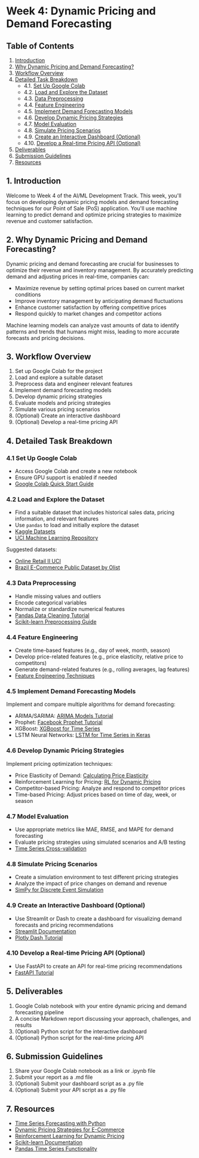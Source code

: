 # Week 4: Dynamic Pricing and Demand Forecasting

## Table of Contents
1. [Introduction](#introduction)
2. [Why Dynamic Pricing and Demand Forecasting?](#why-dynamic-pricing-and-demand-forecasting)
3. [Workflow Overview](#workflow-overview)
4. [Detailed Task Breakdown](#detailed-task-breakdown)
   - 4.1. [Set Up Google Colab](#41-set-up-google-colab)
   - 4.2. [Load and Explore the Dataset](#42-load-and-explore-the-dataset)
   - 4.3. [Data Preprocessing](#43-data-preprocessing)
   - 4.4. [Feature Engineering](#44-feature-engineering)
   - 4.5. [Implement Demand Forecasting Models](#45-implement-demand-forecasting-models)
   - 4.6. [Develop Dynamic Pricing Strategies](#46-develop-dynamic-pricing-strategies)
   - 4.7. [Model Evaluation](#47-model-evaluation)
   - 4.8. [Simulate Pricing Scenarios](#48-simulate-pricing-scenarios)
   - 4.9. [Create an Interactive Dashboard (Optional)](#49-create-an-interactive-dashboard-optional)
   - 4.10. [Develop a Real-time Pricing API (Optional)](#410-develop-a-real-time-pricing-api-optional)
5. [Deliverables](#deliverables)
6. [Submission Guidelines](#submission-guidelines)
7. [Resources](#resources)

## 1. Introduction

Welcome to Week 4 of the AI/ML Development Track. This week, you'll focus on developing dynamic pricing models and demand forecasting techniques for our Point of Sale (PoS) application. You'll use machine learning to predict demand and optimize pricing strategies to maximize revenue and customer satisfaction.

## 2. Why Dynamic Pricing and Demand Forecasting?

Dynamic pricing and demand forecasting are crucial for businesses to optimize their revenue and inventory management. By accurately predicting demand and adjusting prices in real-time, companies can:

- Maximize revenue by setting optimal prices based on current market conditions
- Improve inventory management by anticipating demand fluctuations
- Enhance customer satisfaction by offering competitive prices
- Respond quickly to market changes and competitor actions

Machine learning models can analyze vast amounts of data to identify patterns and trends that humans might miss, leading to more accurate forecasts and pricing decisions.

## 3. Workflow Overview

1. Set up Google Colab for the project
2. Load and explore a suitable dataset
3. Preprocess data and engineer relevant features
4. Implement demand forecasting models
5. Develop dynamic pricing strategies
6. Evaluate models and pricing strategies
7. Simulate various pricing scenarios
8. (Optional) Create an interactive dashboard
9. (Optional) Develop a real-time pricing API

## 4. Detailed Task Breakdown

### 4.1 Set Up Google Colab

- Access Google Colab and create a new notebook
- Ensure GPU support is enabled if needed
- [Google Colab Quick Start Guide](https://colab.research.google.com/notebooks/intro.ipynb)

### 4.2 Load and Explore the Dataset

- Find a suitable dataset that includes historical sales data, pricing information, and relevant features
- Use `pandas` to load and initially explore the dataset
- [Kaggle Datasets](https://www.kaggle.com/datasets)
- [UCI Machine Learning Repository](https://archive.ics.uci.edu/ml/index.php)

Suggested datasets:
- [Online Retail II UCI](https://archive.ics.uci.edu/ml/datasets/Online+Retail+II)
- [Brazil E-Commerce Public Dataset by Olist](https://www.kaggle.com/datasets/olistbr/brazilian-ecommerce)

### 4.3 Data Preprocessing

- Handle missing values and outliers
- Encode categorical variables
- Normalize or standardize numerical features
- [Pandas Data Cleaning Tutorial](https://pandas.pydata.org/pandas-docs/stable/user_guide/missing_data.html)
- [Scikit-learn Preprocessing Guide](https://scikit-learn.org/stable/modules/preprocessing.html)

### 4.4 Feature Engineering

- Create time-based features (e.g., day of week, month, season)
- Develop price-related features (e.g., price elasticity, relative price to competitors)
- Generate demand-related features (e.g., rolling averages, lag features)
- [Feature Engineering Techniques](https://towardsdatascience.com/feature-engineering-for-machine-learning-3a5e293a5114)

### 4.5 Implement Demand Forecasting Models

Implement and compare multiple algorithms for demand forecasting:

- ARIMA/SARIMA: [ARIMA Models Tutorial](https://www.machinelearningplus.com/time-series/arima-model-time-series-forecasting-python/)
- Prophet: [Facebook Prophet Tutorial](https://facebook.github.io/prophet/docs/quick_start.html)
- XGBoost: [XGBoost for Time Series](https://www.kaggle.com/robikscube/tutorial-time-series-forecasting-with-xgboost)
- LSTM Neural Networks: [LSTM for Time Series in Keras](https://machinelearningmastery.com/how-to-develop-lstm-models-for-time-series-forecasting/)

### 4.6 Develop Dynamic Pricing Strategies

Implement pricing optimization techniques:

- Price Elasticity of Demand: [Calculating Price Elasticity](https://towardsdatascience.com/price-elasticity-of-demand-using-python-7a4d24ebf64a)
- Reinforcement Learning for Pricing: [RL for Dynamic Pricing](https://towardsdatascience.com/reinforcement-learning-for-dynamic-pricing-b2e40b2a999d)
- Competitor-based Pricing: Analyze and respond to competitor prices
- Time-based Pricing: Adjust prices based on time of day, week, or season

### 4.7 Model Evaluation

- Use appropriate metrics like MAE, RMSE, and MAPE for demand forecasting
- Evaluate pricing strategies using simulated scenarios and A/B testing
- [Time Series Cross-validation](https://scikit-learn.org/stable/modules/generated/sklearn.model_selection.TimeSeriesSplit.html)

### 4.8 Simulate Pricing Scenarios

- Create a simulation environment to test different pricing strategies
- Analyze the impact of price changes on demand and revenue
- [SimPy for Discrete Event Simulation](https://simpy.readthedocs.io/en/latest/simpy_intro/index.html)

### 4.9 Create an Interactive Dashboard (Optional)

- Use Streamlit or Dash to create a dashboard for visualizing demand forecasts and pricing recommendations
- [Streamlit Documentation](https://docs.streamlit.io/)
- [Plotly Dash Tutorial](https://dash.plotly.com/tutorial)

### 4.10 Develop a Real-time Pricing API (Optional)

- Use FastAPI to create an API for real-time pricing recommendations
- [FastAPI Tutorial](https://fastapi.tiangolo.com/tutorial/)

## 5. Deliverables

1. Google Colab notebook with your entire dynamic pricing and demand forecasting pipeline
2. A concise Markdown report discussing your approach, challenges, and results
3. (Optional) Python script for the interactive dashboard
4. (Optional) Python script for the real-time pricing API

## 6. Submission Guidelines

1. Share your Google Colab notebook as a link or .ipynb file
2. Submit your report as a .md file
3. (Optional) Submit your dashboard script as a .py file
4. (Optional) Submit your API script as a .py file

## 7. Resources

- [Time Series Forecasting with Python](https://machinelearningmastery.com/time-series-forecasting-with-python/)
- [Dynamic Pricing Strategies for E-Commerce](https://towardsdatascience.com/dynamic-pricing-strategies-for-e-commerce-5f3cbbe44f3e)
- [Reinforcement Learning for Dynamic Pricing](https://arxiv.org/abs/1907.12046)
- [Scikit-learn Documentation](https://scikit-learn.org/stable/documentation.html)
- [Pandas Time Series Functionality](https://pandas.pydata.org/pandas-docs/stable/user_guide/timeseries.html)